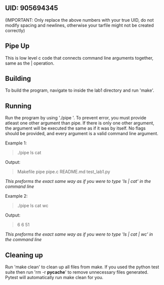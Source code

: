 ## UID: 905694345
(IMPORTANT: Only replace the above numbers with your true UID, do not modify spacing and newlines, otherwise your tarfile might not be created correctly)

## Pipe Up

This is low level c code that connects command line arguments together, same as the | operation. 

## Building

To build the program, navigate to inside the lab1 directory and run 'make'.

## Running

Run the program by using './pipe <arguments>'. To prevent error, you must provide atleast one other argument than pipe. If there is only one other argument, the argument will be executed the same as if it was by itself. No flags should be provided, and every argument is a valid command line argument. 

Example 1: 
>./pipe ls cat

Output:
>Makefile
>pipe
>pipe.c
>README.md
>test_lab1.py

*This preforms the exact same way as if you were to type 'ls | cat' in the command line*

Example 2:
>./pipe ls cat wc

Output:
>6      6      51

*This preforms the exact same way as if you were to type 'ls | cat | wc' in the command line*

## Cleaning up

Run 'make clean' to clean up all files from make. If you used the python test suite then run 'rm -r __pycache__' to remove unnecessary files generated. Pytest will automatically run make clean for you. 